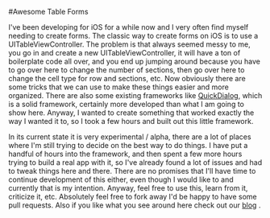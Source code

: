 #Awesome Table Forms

I've been developing for iOS for a while now and I very often find myself needing to create forms.  The classic way to create forms on iOS is to use a UITableViewController.  The problem is that always seemed messy to me, you go in and create a new UITableViewController, it will have a ton of boilerplate code all over, and you end up jumping around because you have to go over here to change the number of sections, then go over here to change the cell type for row and sections, etc.  Now obviously there are some tricks that we can use to make these things easier and more organized.  There are also some existing frameworks like [QuickDialog](https://github.com/escoz/QuickDialog/), which is a solid framework, certainly more developed than what I am going to show here.  Anyway, I wanted to create something that worked exactly the way I wanted it to, so I took a few hours and built out this little framework.  

In its current state it is very experimental / alpha, there are a lot of places where I'm still trying to decide on the best way to do things.  I have put a handful of hours  into the framework, and then spent a few more hours trying to build a real app with it, so I've already found a lot of issues and had to tweak things here and there.  There are no promises that I'll have time to continue development of this either, even though I would like to and currently that is my intention.  Anyway, feel free to use this, learn from it, criticize  it, etc.  Absolutely feel free to fork away I'd be happy to have some pull requests.  Also if you like what you see around here check out our [blog](http://streetsaheadllc.com) .